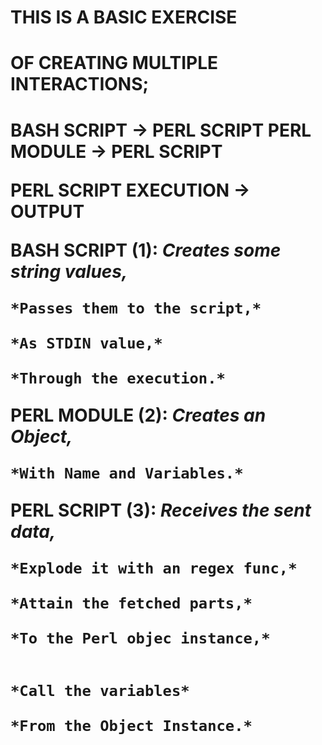 <h1>THIS IS A BASIC EXERCISE<h1>
<h1>OF CREATING MULTIPLE INTERACTIONS;<h1>

**BASH SCRIPT -> PERL SCRIPT**
**PERL MODULE -> PERL SCRIPT**

**PERL SCRIPT EXECUTION -> OUTPUT**


**BASH SCRIPT (1):**
    *Creates some string values,* 

    *Passes them to the script,*

    *As STDIN value,*

    *Through the execution.*

 
**PERL MODULE (2):**
    *Creates an Object,*

    *With Name and Variables.*

**PERL SCRIPT (3):**
    *Receives the sent data,*

    *Explode it with an regex func,*

    *Attain the fetched parts,*

    *To the Perl objec instance,*


    *Call the variables*

    *From the Object Instance.*

